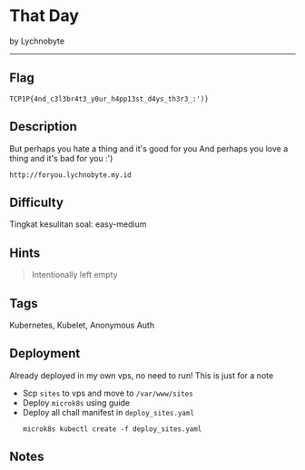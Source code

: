 # That Day

by Lychnobyte

---

## Flag

```
TCP1P{4nd_c3l3br4t3_y0ur_h4pp13st_d4ys_th3r3_:')}
```

## Description
But perhaps you hate a thing and it's good for you And perhaps you love a thing and it's bad for you :')

`http://foryou.lychnobyte.my.id`

## Difficulty
Tingkat kesulitan soal: easy-medium

## Hints
> Intentionally left empty

## Tags
Kubernetes, Kubelet, Anonymous Auth

## Deployment
Already deployed in my own vps, no need to run! This is just for a note
- Scp `sites` to vps and move to `/var/www/sites`
- Deploy `microk8s` using guide
- Deploy all chall manifest in `deploy_sites.yaml`
  ```
  microk8s kubectl create -f deploy_sites.yaml
  ```

## Notes
